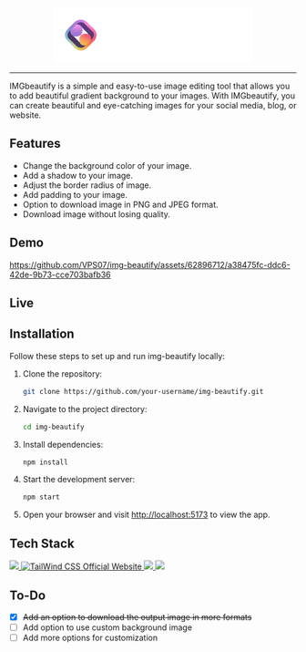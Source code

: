 <div align="center"><img src="./public/logo.png" width="350px"/></div>

---

IMGbeautify is a simple and easy-to-use image editing tool that allows you to add beautiful gradient background to your images. With IMGbeautify, you can create beautiful and eye-catching images for your social media, blog, or website.

## Features

- Change the background color of your image.
- Add a shadow to your image.
- Adjust the border radius of image.
- Add padding to your image.
- Option to download image in PNG and JPEG format.
- Download image without losing quality.

## Demo

https://github.com/VPS07/img-beautify/assets/62896712/a38475fc-ddc6-42de-9b73-cce703bafb36

## Live

## Installation

Follow these steps to set up and run img-beautify locally:

1. Clone the repository:

   ```bash
   git clone https://github.com/your-username/img-beautify.git
   ```

2. Navigate to the project directory:

   ```bash
   cd img-beautify
   ```

3. Install dependencies:

   ```bash
   npm install
   ```

4. Start the development server:

   ```bash
   npm start
   ```

5. Open your browser and visit [http://localhost:5173](http://localhost:5173) to view the app.

## Tech Stack

<p>
  <a href="https://react.dev/">
    <img src="https://img.shields.io/badge/-Reactjs-292c33?style=for-the-badge&logo=react" />
  </a>
  <a href="https://tailwindcss.com/">
    <img src="https://img.shields.io/badge/tailwind_css-292c33?style=for-the-badge&logo=tailwindcss" alt="TailWind CSS Official Website"/>
  </a>
  <a href="https://www.typescriptlang.org/">
    <img src="https://img.shields.io/badge/-typescript-292c33?style=for-the-badge&logo=typescript" />
  </a>
  <a href="https://vitejs.dev/">
    <img src="https://img.shields.io/badge/-vite-292c33?style=for-the-badge&logo=vite" />
  </a>
</p>

## To-Do

- [x] ~~Add an option to download the output image in more formats~~
- [ ] Add option to use custom background image
- [ ] Add more options for customization
